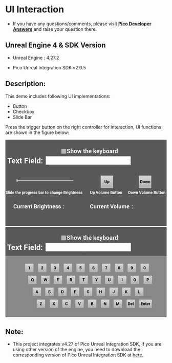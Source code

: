 # UI Interaction

- If you have any questions/comments, please visit [**Pico Developer Answers**](https://devanswers.pico-interactive.com/) and raise your question there.

## Unreal Engine 4 & SDK Version
- Unreal Engine : 4.27.2

- Pico Unreal Integration SDK v2.0.5


## Description:
This demo includes following UI implementations:
* Button    
* Checkbox   
* Slide Bar    

Press the trigger button on the right controller for interaction, UI functions are shown in the figure below:

   <img src="./ReadMeScreenshot/1-1.png"  width = "600"/>

   <img src="./ReadMeScreenshot/1-2.png"  width = "600"/>




## Note:
- This project integrates v4.27 of Pico Unreal Integration SDK, If you are using other version of the engine, you need to download the corresponding version of Pico Unreal Integration SDK at [here.](https://developer-global.pico-interactive.com/sdk?deviceId=1&platformId=2&itemId=13)
